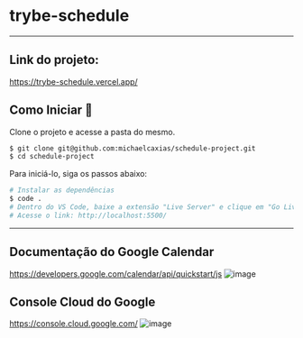 # trybe-schedule
---
## Link do projeto:
https://trybe-schedule.vercel.app/

## Como Iniciar 🌟

Clone o projeto e acesse a pasta do mesmo.

```bash
$ git clone git@github.com:michaelcaxias/schedule-project.git
$ cd schedule-project
```

Para iniciá-lo, siga os passos abaixo:
```bash
# Instalar as dependências
$ code .
# Dentro do VS Code, baixe a extensão "Live Server" e clique em "Go Live"
# Acesse o link: http://localhost:5500/
```

---

## Documentação do Google Calendar
https://developers.google.com/calendar/api/quickstart/js
![image](https://user-images.githubusercontent.com/79621661/143962267-cd4fda15-2637-4425-ab4f-93862d66443b.png)
## Console Cloud do Google
https://console.cloud.google.com/
![image](https://user-images.githubusercontent.com/79621661/143962356-650c052a-c86a-429b-a761-bafe388772ad.png)
